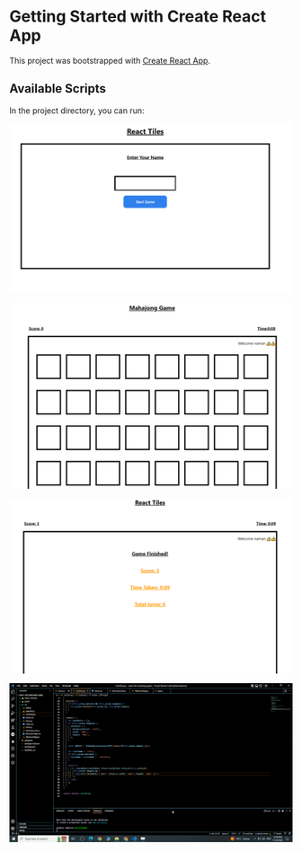 # Getting Started with Create React App

This project was bootstrapped with [Create React App](https://github.com/facebook/create-react-app).

## Available Scripts

In the project directory, you can run:


![1st page](public/images/01.png)

![2nd page](public/images/02.png)

![3rd page](public/images/03.png)

![demo](public/images/Animation.gif)
